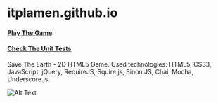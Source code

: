 # itplamen.github.io

#### [Play The Game](https://save-the-earth-mu.vercel.app/)


#### [Check The Unit Tests](https://itplamen.github.io/Tests/index-tests.html)


Save The Earth - 2D HTML5 Game. Used technologies: HTML5, CSS3, JavaScript, jQuery, RequireJS, Squire.js, Sinon.JS, Chai, Mocha, Underscore.js

![Alt Text](assets/Animation.gif)
